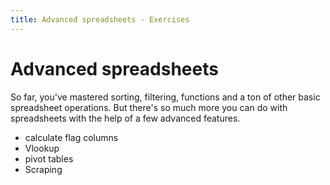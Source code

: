 ```yaml
---
title: Advanced spreadsheets - Exercises
---
```


# Advanced spreadsheets

So far, you've mastered sorting, filtering, functions and a ton of other basic spreadsheet operations. But there's so much more you can do with spreadsheets with the help of a few advanced features.



* calculate flag columns
* Vlookup
* pivot tables
* Scraping